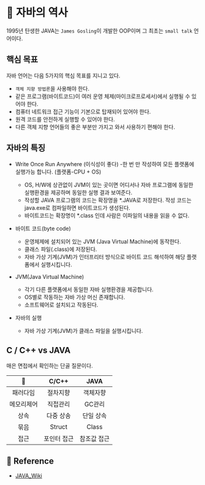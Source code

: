 
# 🚀 자바의 역사

1995년 탄생한 JAVA는 `James Gosling`이 개발한 OOP이며 그 최초는 `small talk` 언어이다.
## 핵심 목표

자바 언어는 다음 5가지의 핵심 목표를 지니고 있다.

- `객체 지향 방법론`을 사용해야 한다.
- 같은 프로그램(바이트코드)이 여러 운영 체제(마이크로프로세서)에서 실행될 수 있어야 한다.
- 컴퓨터 네트워크 접근 기능이 기본으로 탑재되어 있어야 한다.
- 원격 코드를 안전하게 실행할 수 있어야 한다.
- 다른 객체 지향 언어들의 좋은 부분만 가지고 와서 사용하기 편해야 한다.

## 자바의 특징

- Write Once Run Anywhere (이식성이 좋다)
  -한 번 만 작성하여 모든 플랫폼에 실행가능 합니다. (플랫폼-CPU + OS)
  - OS, H/W에 상관없이 JVM이 있는 곳이면 어디서나 자바 프로그램에 동일한 실행환경을 제공하며 동일한 실행 결과 보여준다.
  - 작성할 JAVA 프로그램의 코드는 확장명을  *.JAVA로 저장한다. 작성 코드는 java.exe로 컴파일하면 바이트코드가 생성된다.
  - 바이트코드는 확장명이 *.class 인데 사람은 이파일의 내용을 읽을 수 없다.

- 바이트 코드(byte code)
  - 운영체제에 설치되어 있는 JVM (Java Virtual Machine)에 동작한다.
  - 클래스 파일(.class)에 저장된다.
  - 자바 가상 기계(JVM)가 인터프리터 방식으로 바이트 코드 해석하여 해당 플랫폼에서 실행시킵니다.

- JVM(Java Virtual Machine)
  - 각기 다른 플랫폼에서 동일한 자바 실행환경을 제공합니다.
  - OS별로 작동하는 자바 가상 머신 존재합니다.
  - 소프트웨어로 설치되고 작동된다.

- 자바의 실행
  - 자바 가상 기계(JVM)가 클래스 파일을 실행시킵니다.

  
## C / C++ vs JAVA

매은 면접에서 확인하는 단골 질문이다.

|🎇|C/C++|JAVA|
|:---:|:---:|:---:|
|패러다임|절차지향|객체자향|
|메모리제어|직접관리|GC관리|
|상속|다중 상송|단일 상속|
|묶음|Struct|Class|
|접근|포인터 접근|참조값 접근|

## 🧾 Reference
- [JAVA_Wiki](https://ko.wikipedia.org/wiki/%EC%9E%90%EB%B0%94_(%ED%94%84%EB%A1%9C%EA%B7%B8%EB%9E%98%EB%B0%8D_%EC%96%B8%EC%96%B4))